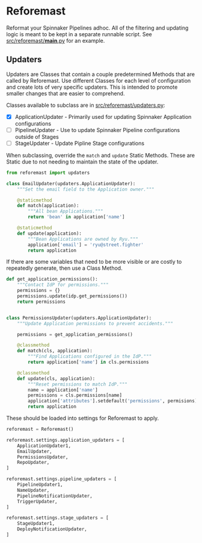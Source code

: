# Reforemast

Reformat your Spinnaker Pipelines adhoc. All of the filtering and updating
logic is meant to be kept in a separate runnable script. See
[src/reforemast/__main__.py](src/reforemast/__main__.py) for an example.

## Updaters

Updaters are Classes that contain a couple predetermined Methods that are
called by Reforemast. Use different Classes for each level of configuration
and create lots of very specific updaters. This is intended to promote
smaller changes that are easier to comprehend.

Classes available to subclass are in
[src/reforemast/updaters.py](src/reforemast/updaters.py):

* [x] ApplicationUpdater - Primarily used for updating Spinnaker Application
  configurations
* [ ] PipelineUpdater - Use to update Spinnaker Pipeline configurations outside
  of Stages
* [ ] StageUpdater - Update Pipline Stage configurations

When subclassing, override the `match` and `update` Static Methods. These are Static due to not needing to maintain the state of the updater.

```python
from reforemast import updaters

class EmailUpdater(updaters.ApplicationUpdater):
    """Set the email field to the Application owner."""

    @staticmethod
    def match(application):
        """All bean Applications."""
        return 'bean' in application['name']

    @staticmethod
    def update(application):
        """Bean Applications are owned by Ryu."""
        application['email'] = 'ryu@street.fighter'
        return application
```

If there are some variables that need to be more visible or are costly to
repeatedly generate, then use a Class Method.

```python
def get_application_permissions():
    """Contact IdP for permissions."""
    permissions = {}
    permissions.update(idp.get_permissions())
    return permissions


class PermissionsUpdater(updaters.ApplicationUpdater):
    """Update Application permissions to prevent accidents."""

    permissions = get_application_permissions()

    @classmethod
    def match(cls, application):
        """Find Applications configured in the IdP."""
        return application['name'] in cls.permissions

    @classmethod
    def update(cls, application):
        """Reset permissions to match IdP."""
        name = application['name']
        permissions = cls.permissions[name]
        application['attributes'].setdefault('permissions', permisions)
        return application
```

These should be loaded into settings for Reforemast to apply.

```python
reforemast = Reforemast()

reforemast.settings.application_updaters = [
    ApplicationUpdater1,
    EmailUpdater,
    PermissionsUpdater,
    RepoUpdater,
]

reforemast.settings.pipeline_updaters = [
    PipelineUpdater1,
    NameUpdater,
    PipelineNotificationUpdater,
    TriggerUpdater,
]

reforemast.settings.stage_updaters = [
    StageUpdater1,
    DeployNotificationUpdater,
]
```
